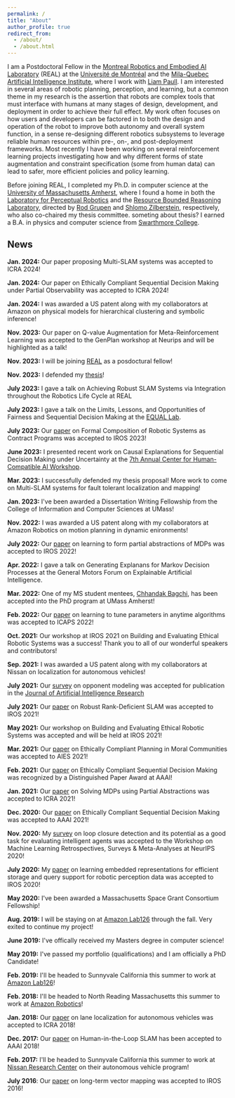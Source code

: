 ```yaml
---
permalink: /
title: "About"
author_profile: true
redirect_from:
  - /about/
  - /about.html
---
```



I am a Postdoctoral Fellow in the [Montreal Robotics and Embodied AI Laboratory](https://montrealrobotics.ca/) (REAL) at the [Université de Montréal](https://www.umontreal.ca/) and the [Mila-Quebec Artificial Intelligence Institute](https://mila.quebec/en/), where I work with [Liam Paull](https://liampaull.ca/). I am interested in several areas of robotic planning, perception, and learning, but a common theme in my research is the assertion that robots are complex tools that must interface with humans at many stages of design, development, and deployment in order to achieve their full effect. My work often focuses on how users and developers can be factored in to both the design and operation of the robot to improve both autonomy and overall system function, in a sense re-designing different robotics subsystems to leverage reliable human resources within pre-, on-, and post-deployment frameworks. Most recently I have been working on several reinforcement learning projects investigating how and why different forms of state augmentation and constraint specification (some from human data) can lead to safer, more efficient policies and policy learning.

Before joining REAL, I completed my Ph.D. in computer science at the [University of Massachusetts Amherst](https://www.umass.edu/), where I found a home in both the [Laboratory for Perceptual Robotics](https://www-robotics.cs.umass.edu/) and the [Resource Bounded Reasoning Laboratory](https://groups.cs.umass.edu/shlomo/research/), directed by [Rod Grupen](https://www-robotics.cs.umass.edu/~grupen/) and [Shlomo Zilberstein](https://groups.cs.umass.edu/shlomo/), respectively, who also co-chaired my thesis committee. someting about thesis? I earned a B.A. in physics and computer science from [Swarthmore College](https://www.swarthmore.edu/).

## News

**Jan. 2024:** Our paper proposing Multi-SLAM systems was accepted to ICRA 2024!

**Jan. 2024:** Our paper on Ethically Compliant Sequential Decision Making under Partial Observability was accepted to ICRA 2024!

**Jan. 2024:** I was awarded a US patent along with my collaborators at Amazon on physical models for hierarchical clustering and symbolic inference!

**Nov. 2023:** Our paper on Q-value Augmentation for Meta-Reinforcement Learning was accepted to the GenPlan workshop at Neurips and will be highlighted as a talk!

**Nov. 2023:** I will be joining [REAL](https://montrealrobotics.ca/) as a posdoctural fellow!

**Nov. 2023:** I defended my [thesis](https://samernashed.github.io/files/SamerNashedThesis.pdf)!

**July 2023:** I gave a talk on Achieving Robust SLAM Systems via Integration throughout the Robotics Life Cycle at REAL

**July 2023:** I gave a talk on the Limits, Lessons, and Opportunities of Fairness and Sequential Decision Making at the [EQUAL Lab](https://gfarnadi.github.io/student.html).

**July 2023:** Our [paper](https://samernashed.github.io/files/IROS2023_AlgComp.pdf) on Formal Composition of Robotic Systems as Contract Programs was accepted to IROS 2023!

**June 2023:** I presented recent work on Causal Explanations for Sequential Decision Making under Uncertainty at the [7th Annual Center for Human-Compatible AI Workshop](https://humancompatible.ai/news/2023/06/20/seven-annual-chai-workshop/#:~:text=From%20the%2016th%20to%20the,during%20the%203%20day%20event.).

**Mar. 2023:** I successfully defended my thesis proposal! More work to come on Multi-SLAM systems for fault tolerant localization and mapping!

**Jan. 2023:** I've been awarded a Dissertation Writing Fellowship from the College of Information and Computer Sciences at UMass! 

**Nov. 2022:** I was awarded a US patent along with my collaborators at Amazon Robotics on motion planning in dynamic enironments!

**July 2022:** Our [paper](https://samernashed.github.io/files/IROS2022_Meta_PAMDP.pdf) on learning to form partial abstractions of MDPs was accepted to IROS 2022!

**Apr. 2022:** I gave a talk on Generating Explanans for Markov Decision Processes at the General Motors Forum on Explainable Artificial Intelligence.

**Mar. 2022:** One of my MS student mentees, [Chhandak Bagchi](https://people.umass.edu/cbagchi/), has been accepted into the PhD program at UMass Amherst! 

**Feb. 2022:** Our [paper](https://samernashed.github.io/files/ICAPS2022_ParamTune.pdf) on learning to tune parameters in anytime algorithms was accepted to ICAPS 2022!

**Oct. 2021:** Our workshop at IROS 2021 on Building and Evaluating Ethical Robotic Systems was a success! Thank you to all of our wonderful speakers and contributors!

**Sep. 2021:** I was awarded a US patent along with my collaborators at Nissan on localization for autonomous vehicles!

**July 2021:** Our [survey](https://samernashed.github.io/files/JAIR2022_OppMod.pdf) on opponent modeling was accepted for publication in the [Journal of Artificial Intelligence Research](https://www.jair.org/index.php/jair)  

**July 2021:** Our [paper](https://samernashed.github.io/files/IROS2021_RDSLAM.pdf) on Robust Rank-Deficient SLAM was accepted to IROS 2021!

**May 2021:** Our workshop on Building and Evaluating Ethical Robotic Systems was accepted and will be held at IROS 2021!

**Mar. 2021:** Our [paper](https://samernashed.github.io/files/AIES2021_ECAS_MC.pdf) on Ethically Compliant Planning in Moral Communities was accepted to AIES 2021!

**Feb. 2021:** Our [paper](https://samernashed.github.io/files/AAAI2021_ECAS.pdf) on Ethically Compliant Sequential Decision Making was recognized by a Distinguished Paper Award at AAAI!

**Jan. 2021:** Our [paper](https://samernashed.github.io/files/ICRA2021_PAMDP.pdf) on Solving MDPs using Partial Abstractions was accepted to ICRA 2021!

**Dec. 2020:** Our [paper](https://samernashed.github.io/files/AAAI2021_ECAS.pdf) on Ethically Compliant Sequential Decision Making was accepted to AAAI 2021!

**Nov. 2020:** My [survey](https://samernashed.github.io/files/NeurIPS_2020_WS.pdf) on loop closure detection and its potential as a good task for evaluating intelligent agents was accepted to the Workshop on Machine Learning Retrospectives, Surveys & Meta-Analyses at NeurIPS 2020!

**July 2020:** My [paper](https://samernashed.github.io/files/IROS2020_L2V.pdf) on learning embedded representations for efficient storage and query support for robotic perception data was accepted to IROS 2020!

**May 2020:** I've been awarded a Massachusetts Space Grant Consortium Fellowship!

**Aug. 2019:** I will be staying on at [Amazon Lab126](https://www.amazon.science/tag/amazon-lab126) through the fall. Very exited to continue my project!

**June 2019:** I've offically received my Masters degree in computer science!

**May 2019:** I've passed my portfolio (qualifications) and I am officially a PhD Candidate!

**Feb. 2019:** I'll be headed to Sunnyvale California this summer to work at [Amazon Lab126](https://www.amazon.science/tag/amazon-lab126)!

**Feb. 2018:** I'll be headed to North Reading Massachusetts this summer to work at [Amazon Robotics](https://www.aboutamazon.com/news/tag/robotics)!

**Jan. 2018:** Our [paper](https://samernashed.github.io/files/ICRA2018_LuTU.pdf) on lane localization for autonomous vehicles was accepted to ICRA 2018!

**Dec. 2017:** Our [paper](https://samernashed.github.io/files/AAAI2018_HiTL_SLAM.pdf) on Human-in-the-Loop SLAM has been accepted to AAAI 2018!

**Feb. 2017:** I'll be headed to Sunnyvale California this summer to work at [Nissan Research Center](https://natcsv.com/) on their autonomous vehicle program!

**July 2016**: Our [paper](https://samernashed.github.io/files/IROS2016_LTVM.pdf) on long-term vector mapping was accepted to IROS 2016!

<!--expmdp aamas / ws-->

<!--ECAS at ECAI ext abs-->

<!--ECAS at IJCAI ws-->

<!--hitl SLAM ICAPS ws-->

<!--minutebots tdp 2018-->
<!--minutebots tdp 2017-->

<!--ltvm ijcai-->


